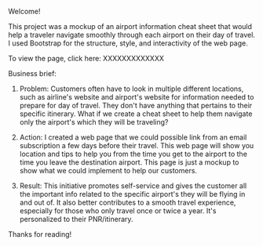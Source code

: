 Welcome!

This project was a mockup of an airport information cheat sheet that would help a traveler navigate smoothly through each airport on their day of travel.
I used Bootstrap for the structure, style, and interactivity of the web page.  

To view the page, click here: XXXXXXXXXXXXX

Business brief:
1. Problem: Customers often have to look in multiple different locations, such as airline's website and airport's website for information needed to prepare for day of travel. They don't have anything that pertains to their specific itinerary. What if we create a cheat sheet to help them navigate only the airport's which they will be traveling?


2. Action: I created a web page that we could possible link from an email subscription a few days before their travel. This web page will show you location and tips to help you from the time you get to the airport to the time you leave the destination airport. This page is just a mockup to show what we could implement to help our customers.


3. Result: This initiative promotes self-service and gives the customer all the important info related to the specific airport's they will be flying in and out of. It also better contributes to a smooth travel experience, especially for those who only travel once or twice a year. It's personalized to their PNR/itinerary.


Thanks for reading! 
